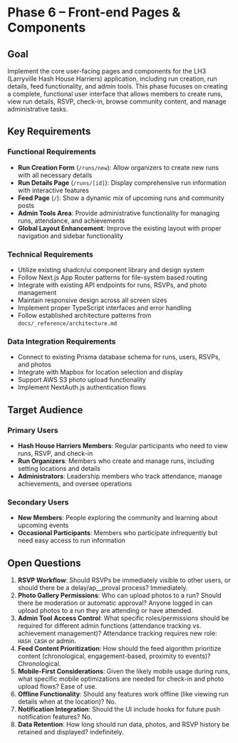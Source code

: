# Phase 6 – Front-end Pages & Components

## Goal

Implement the core user-facing pages and components for the LH3 (Larryville Hash House Harriers) application, including run creation, run details, feed functionality, and admin tools. This phase focuses on creating a complete, functional user interface that allows members to create runs, view run details, RSVP, check-in, browse community content, and manage administrative tasks.

## Key Requirements

### Functional Requirements
- **Run Creation Form** (`/runs/new`): Allow organizers to create new runs with all necessary details
- **Run Details Page** (`/runs/[id]`): Display comprehensive run information with interactive features
- **Feed Page** (`/`): Show a dynamic mix of upcoming runs and community posts
- **Admin Tools Area**: Provide administrative functionality for managing runs, attendance, and achievements
- **Global Layout Enhancement**: Improve the existing layout with proper navigation and sidebar functionality

### Technical Requirements
- Utilize existing shadcn/ui component library and design system
- Follow Next.js App Router patterns for file-system based routing
- Integrate with existing API endpoints for runs, RSVPs, and photo management
- Maintain responsive design across all screen sizes
- Implement proper TypeScript interfaces and error handling
- Follow established architecture patterns from `docs/_reference/architecture.md`

### Data Integration Requirements
- Connect to existing Prisma database schema for runs, users, RSVPs, and photos
- Integrate with Mapbox for location selection and display
- Support AWS S3 photo upload functionality
- Implement NextAuth.js authentication flows

## Target Audience

### Primary Users
- **Hash House Harriers Members**: Regular participants who need to view runs, RSVP, and check-in
- **Run Organizers**: Members who create and manage runs, including setting locations and details
- **Administrators**: Leadership members who track attendance, manage achievements, and oversee operations

### Secondary Users
- **New Members**: People exploring the community and learning about upcoming events
- **Occasional Participants**: Members who participate infrequently but need easy access to run information

## Open Questions

1. **RSVP Workflow**: Should RSVPs be immediately visible to other users, or should there be a delay/ap__proval process? Immediately.
2. **Photo Gallery Permissions**: Who can upload photos to a run? Should there be moderation or automatic approval? Anyone logged in can upload photos to a run they are attending or have attended.
3. **Admin Tool Access Control**: What specific roles/permissions should be required for different admin functions (attendance tracking vs. achievement management)? Attendance tracking requires new role: `HASH_CASH` or admin.
4. **Feed Content Prioritization**: How should the feed algorithm prioritize content (chronological, engagement-based, proximity to events)? Chronological.
5. **Mobile-First Considerations**: Given the likely mobile usage during runs, what specific mobile optimizations are needed for check-in and photo upload flows? Ease of use.
6. **Offline Functionality**: Should any features work offline (like viewing run details when at the location)? No.
7. **Notification Integration**: Should the UI include hooks for future push notification features? No.
8. **Data Retention**: How long should run data, photos, and RSVP history be retained and displayed? indefinitely.
